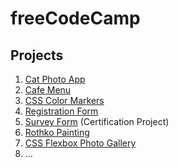 # freeCodeCamp

## Projects

1. [Cat Photo App](CatPhotoApp/CatPhotoApp.html)
2. [Cafe Menu](CafeMenu/)
3. [CSS Color Markers](CSSColorMarkers/)
4. [Registration Form](RegistrationForm/)
5. [Survey Form](SurveyForm(CertificationProject)/) (Certification Project)
6. [Rothko Painting](RothkoPainting/)
7. [CSS Flexbox Photo Gallery](CSSFlexboxPhotoGallery/)
8. ...
